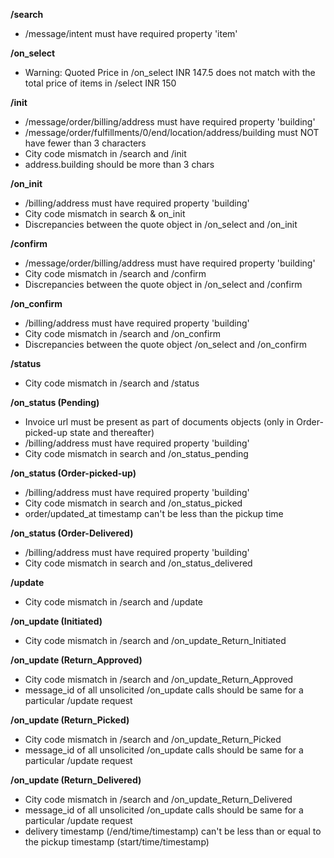 **/search**
- /message/intent must have required property 'item'

**/on_select**
- Warning: Quoted Price in /on_select INR 147.5 does not match with the total price of items in /select INR 150

**/init**
- /message/order/billing/address must have required property 'building'
- /message/order/fulfillments/0/end/location/address/building must NOT have fewer than 3 characters
- City code mismatch in /search and /init
- address.building should be more than 3 chars

**/on_init**
- /billing/address must have required property 'building'
- City code mismatch in search & on_init
- Discrepancies between the quote object in /on_select and /on_init

**/confirm**
- /message/order/billing/address must have required property 'building'
- City code mismatch in /search and /confirm
- Discrepancies between the quote object in /on_select and /confirm

**/on_confirm**
- /billing/address must have required property 'building'
- City code mismatch in /search and /on_confirm
- Discrepancies between the quote object /on_select and /on_confirm

**/status**
- City code mismatch in /search and /status

**/on_status (Pending)**
-  Invoice url must be present as part of documents objects (only in Order-picked-up state and thereafter)
- /billing/address must have required property 'building'
- City code mismatch in search and /on_status_pending

**/on_status (Order-picked-up)**
- /billing/address must have required property 'building'
- City code mismatch in search and /on_status_picked
- order/updated_at timestamp can't be less than the pickup time

**/on_status (Order-Delivered)**
- /billing/address must have required property 'building'
- City code mismatch in search and /on_status_delivered

**/update**
- City code mismatch in /search and /update

**/on_update (Initiated)**
- City code mismatch in /search and /on_update_Return_Initiated

**/on_update (Return_Approved)**
- City code mismatch in /search and /on_update_Return_Approved
- message_id of all unsolicited /on_update calls should be same for a particular /update request

**/on_update (Return_Picked)**
- City code mismatch in /search and /on_update_Return_Picked
- message_id of all unsolicited /on_update calls should be same for a particular /update request

**/on_update (Return_Delivered)**
- City code mismatch in /search and /on_update_Return_Delivered
- message_id of all unsolicited /on_update calls should be same for a particular /update request
- delivery timestamp (/end/time/timestamp) can't be less than or equal to the pickup timestamp (start/time/timestamp)

